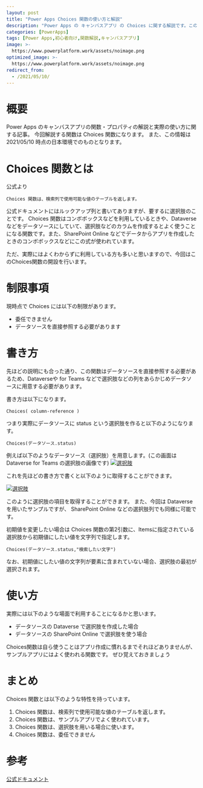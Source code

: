 ```yaml
---
layout: post
title: "Power Apps Choices 関数の使い方と解説"
description: "Power Apps の キャンバスアプリ の Choices に関する解説です。この記事を読むことで　Choices の使い方をマスターすることができます。Choices とは文字コードを文字列に変換するときに用います"
categories: [PowerApps]
tags: [Power Apps,初心者向け,関数解説,キャンバスアプリ]
image: >-
  https://www.powerplatform.work/assets/noimage.png
optimized_image: >-
  https://www.powerplatform.work/assets/noimage.png
redirect_from:
  - /2021/05/10/
---
```


#  概要

Power Apps のキャンバスアプリの関数・プロパティの解説と実際の使い方に関する記事。
今回解説する関数は Choices 関数になります。
また、この情報は 2021/05/10 時点の日本環境でのものとなります。

# Choices 関数とは

公式より
```
Choices 関数は、検索列で使用可能な値のテーブルを返します。
```

公式ドキュメントにはルックアップ列と書いてありますが、要するに選択肢のことです。
Choices 関数はコンボボックスなどを利用しているときや、Dataverseなどをデータソースにしていて、選択肢などのカラムを作成するとよく使うことになる関数です。また、SharePoint Online などでデータからアプリを作成したときのコンボボックスなどにこの式が使われています。

ただ、実際にはよくわからずに利用している方も多いと思いますので、今回はこのChoices関数の開設を行います。


# 制限事項

現時点で Choices には以下の制限があります。

- 委任できません
- データソースを直接参照する必要があります

# 書き方

先ほどの説明にも合った通り、この関数はデータソースを直接参照する必要があるため、Dataverseや for Teams などで選択肢などの列をあらかじめデータソースに用意する必要があります。

書き方は以下になります。

```
Choices( column-reference )
```

つまり実際にデータソースに status という選択肢を作ると以下のようになります。

```
Choices(データソース.status)
```

例えば以下のようなデータソース（選択肢）を用意します。(この画面は Dataverse for Teams の選択肢の画像です)
<a class="post-image" href="/assets/blogpost/2021/0509status.png">
<img itemprop="image" data-src="/assets/blogpost/2021/0509status.png" src="/assets/javascripts/unveil/loader.gif" alt="選択肢" />
</a>

これを先ほどの書き方で書くと以下のように取得することができます。

<a class="post-image" href="/assets/blogpost/2021/0509status2.png">
<img itemprop="image" data-src="/assets/blogpost/2021/0509status2.png" src="/assets/javascripts/unveil/loader.gif" alt="選択肢" />
</a>

このように選択肢の項目を取得することができます。
また、今回は Dataverse を用いたサンプルですが、 SharePoint Online などの選択肢列でも同様に可能です。


初期値を変更したい場合は Choices 関数の第2引数に、Itemsに指定されている選択肢から初期値にしたい値を文字列で指定します。

```
Choices(データソース.status,"検索したい文字")
```

なお、初期値にしたい値の文字列が要素に含まれていない場合、選択肢の最初が選択されます。


# 使い方

実際には以下のような場面で利用することになるかと思います。

- データソースの Dataverse で選択肢を作成した場合
- データソースの SharePoint Online で選択肢を使う場合

Choices関数は自ら使うことはアプリ作成に慣れるまでそれほどありませんが、サンプルアプリにはよく使われる関数です。
ぜひ覚えておきましょう

# まとめ

Choices 関数とは以下のような特性を持っています。

1. Choices 関数は、検索列で使用可能な値のテーブルを返します。
2. Choices 関数は、サンプルアプリでよく使われています。
3. Choices 関数は、選択肢を用いる場合に使います。
4. Choices 関数は、委任できません


# 参考

[公式ドキュメント](https://docs.microsoft.com/ja-jp/powerapps/maker/canvas-apps/functions/function-choices)

